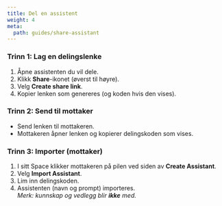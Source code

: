 ```yaml
---
title: Del en assistent
weight: 4
meta:
  path: guides/share-assistant
---
```

### Trinn 1: Lag en delingslenke
1. Åpne assistenten du vil dele.  
2. Klikk **Share**-ikonet (øverst til høyre).  
3. Velg **Create share link**.  
4. Kopier lenken som genereres (og koden hvis den vises).

### Trinn 2: Send til mottaker
- Send lenken til mottakeren.  
- Mottakeren åpner lenken og kopierer delingskoden som vises.

### Trinn 3: Importer (mottaker)
1. I sitt Space klikker mottakeren på pilen ved siden av **Create Assistant**.  
2. Velg **Import Assistant**.  
3. Lim inn delingskoden.  
4. Assistenten (navn og prompt) importeres.  
   *Merk: kunnskap og vedlegg blir **ikke** med.*
